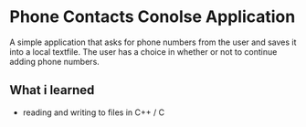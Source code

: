 # Phone Contacts Conolse Application

A simple application that asks for phone numbers from the user and saves it into a local textfile.
The user has a choice in whether or not to continue adding phone numbers.

## What i learned
  - reading and writing to files in C++ / C
  

